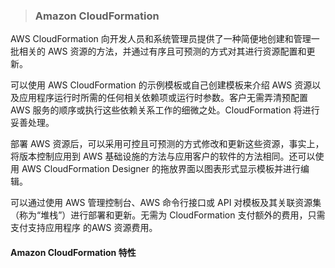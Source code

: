> ### **Amazon CloudFormation**


AWS CloudFormation 向开发人员和系统管理员提供了一种简便地创建和管理一批相关的 AWS 资源的方法，并通过有序且可预测的方式对其进行资源配置和更新。

可以使用 AWS CloudFormation 的示例模板或自己创建模板来介绍 AWS 资源以及应用程序运行时所需的任何相关依赖项或运行时参数。客户无需弄清预配置 AWS 服务的顺序或执行这些依赖关系工作的细微之处。CloudFormation 将进行妥善处理。

部署 AWS 资源后，可以采用可控且可预测的方式修改和更新这些资源，事实上，将版本控制应用到 AWS 基础设施的方法与应用客户的软件的方法相同。还可以使用 AWS CloudFormation Designer 的拖放界面以图表形式显示模板并进行编辑。

可以通过使用 AWS 管理控制台、AWS 命令行接口或 API 对模板及其关联资源集（称为“堆栈”）进行部署和更新。无需为 CloudFormation 支付额外的费用，只需支付支持应用程序 的AWS 资源费用。


#### Amazon CloudFormation 特性



